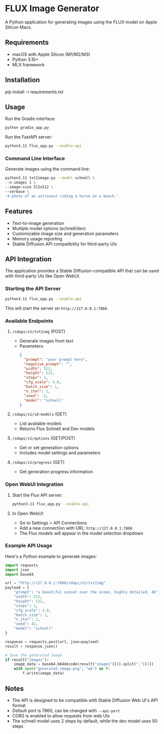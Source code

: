 # FLUX Image Generator

A Python application for generating images using the FLUX model on Apple Silicon Macs.

## Requirements

- macOS with Apple Silicon (M1/M2/M3)
- Python 3.10+
- MLX framework

## Installation

pip install -r requirements.txt

## Usage

Run the Gradio interface:
```bash
python gradio_app.py
```

Run the FastAPI server:
```bash
python3.11 flux_app.py --enable-api
```

### Command Line Interface
Generate images using the command line:

```bash
python3.11 txt2image.py --model schnell \
--n-images 1 \
--image-size 512x512 \
--verbose \
'A photo of an astronaut riding a horse on a beach.'
```

## Features

- Text-to-image generation
- Multiple model options (schnell/dev)
- Customizable image size and generation parameters
- Memory usage reporting
- Stable Diffusion API compatibility for third-party UIs

## API Integration

The application provides a Stable Diffusion-compatible API that can be used with third-party UIs like Open WebUI.

### Starting the API Server

```bash
python3.11 flux_app.py --enable-api
```

This will start the server on `http://127.0.0.1:7860`.

### Available Endpoints

1. `/sdapi/v1/txt2img` (POST)
   - Generate images from text
   - Parameters:
     ```json
     {
       "prompt": "your prompt here",
       "negative_prompt": "",
       "width": 512,
       "height": 512,
       "steps": 2,
       "cfg_scale": 4.0,
       "batch_size": 1,
       "n_iter": 1,
       "seed": -1,
       "model": "schnell"
     }
     ```

2. `/sdapi/v1/sd-models` (GET)
   - List available models
   - Returns Flux Schnell and Dev models

3. `/sdapi/v1/options` (GET/POST)
   - Get or set generation options
   - Includes model settings and parameters

4. `/sdapi/v1/progress` (GET)
   - Get generation progress information

### Open WebUI Integration

1. Start the Flux API server:
   ```bash
   python3.11 flux_app.py --enable-api
   ```

2. In Open WebUI:
   - Go to Settings > API Connections
   - Add a new connection with URL: `http://127.0.0.1:7860`
   - The Flux models will appear in the model selection dropdown

### Example API Usage

Here's a Python example to generate images:

```python
import requests
import json
import base64

url = "http://127.0.0.1:7860/sdapi/v1/txt2img"
payload = {
    "prompt": "a beautiful sunset over the ocean, highly detailed, 4k",
    "width": 512,
    "height": 512,
    "steps": 2,
    "cfg_scale": 4.0,
    "batch_size": 1,
    "n_iter": 1,
    "seed": 42,
    "model": "schnell"
}

response = requests.post(url, json=payload)
result = response.json()

# Save the generated image
if result["images"]:
    image_data = base64.b64decode(result["images"][0].split(",")[1])
    with open("generated_image.png", "wb") as f:
        f.write(image_data)
```

## Notes

- The API is designed to be compatible with Stable Diffusion Web UI's API format
- Default port is 7860, can be changed with `--api-port`
- CORS is enabled to allow requests from web UIs
- The schnell model uses 2 steps by default, while the dev model uses 50 steps